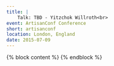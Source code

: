 ```yaml
---
title: |
    Talk: TBD - Yitzchok Willroth<br>
event: ArtisanConf Conference
short: artisanconf
location: London, England
date: 2015-07-09
---
```

{% block content %}
{% endblock %}